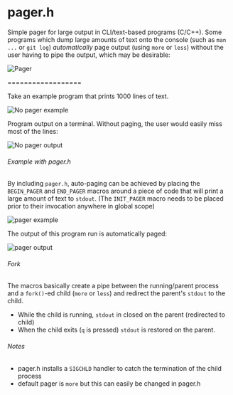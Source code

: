 pager.h
=======

Simple pager for large output in CLI/text-based programs (C/C++).  Some programs which dump large amounts of text onto the console (such as `man ...` or `git log`) *automatically* page output (using `more` or `less`) without the user having to pipe the output, which may be desirable:

![Pager](http://circuitsoft.net/github/pager-example.png)

==================

Take an example program that prints 1000 lines of text.  

![No pager example](http://circuitsoft.net/github/no-pager-code2.png)

Program output on a terminal. Without paging, the user would easily miss most of the lines:

![No pager output](http://circuitsoft.net/github/no-pager-output.png)

###### Example with pager.h

By including `pager.h`, auto-paging can be achieved by placing the `BEGIN_PAGER` and `END_PAGER` macros around a piece of code that will print a large amount of text to `stdout`. (The `INIT_PAGER` macro needs to be placed prior to their invocation anywhere in global scope)

![pager example](http://circuitsoft.net/github/pager-code2.png)

The output of this program run is automatically paged:

![pager output](http://circuitsoft.net/github/pager-output.png)

###### Fork

The macros basically create a pipe between the running/parent process and a `fork()`-ed child (`more` or `less`) and redirect the parent's `stdout` to the child.  

* While the child is running, `stdout` in closed on the parent (redirected to child)
* When the child exits (`q` is pressed) `stdout` is restored on the parent.


###### Notes

* pager.h installs a `SIGCHLD` handler to catch the termination of the child process
* default pager is `more` but this can easily be changed in pager.h


